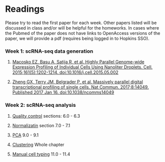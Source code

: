 # Readings

Please try to read the first paper for each week. Other papers listed will be discussed in class and/or will be helpful for the homeworks. In cases where the Pubmed of the paper does not have links to OpenAccess versions of the paper, we will provide a pdf (requires being logged in to Hopkins SSO).

### Week 1: scRNA-seq data generation

1. [Macosko EZ, Basu A, Satija R, et al. Highly Parallel Genome-wide Expression Profiling of Individual Cells Using Nanoliter Droplets. Cell. 2015;161(5):1202-1214. doi:10.1016/j.cell.2015.05.002](https://pubmed.ncbi.nlm.nih.gov/26000488/)

2. [Zheng GX, Terry JM, Belgrader P, et al. Massively parallel digital transcriptional profiling of single cells. Nat Commun. 2017;8:14049. Published 2017 Jan 16. doi:10.1038/ncomms14049](https://pubmed.ncbi.nlm.nih.gov/28091601/)

### Week 2: scRNA-seq analysis

1. [Quality control](https://www.sc-best-practices.org/preprocessing_visualization/quality_control.html) sections: 6.0 - 6.3

2. [Normalizatin](https://www.sc-best-practices.org/preprocessing_visualization/normalization.html) section 7.0 - 7.1

3. [PCA](https://www.sc-best-practices.org/preprocessing_visualization/dimensionality_reduction.html) 9.0 - 9.1

4. [Clustering](https://www.sc-best-practices.org/cellular_structure/clustering.html) Whole chapter

5. [Manual cell typing](https://www.sc-best-practices.org/cellular_structure/annotation.html) 11.0 - 11.4
 

